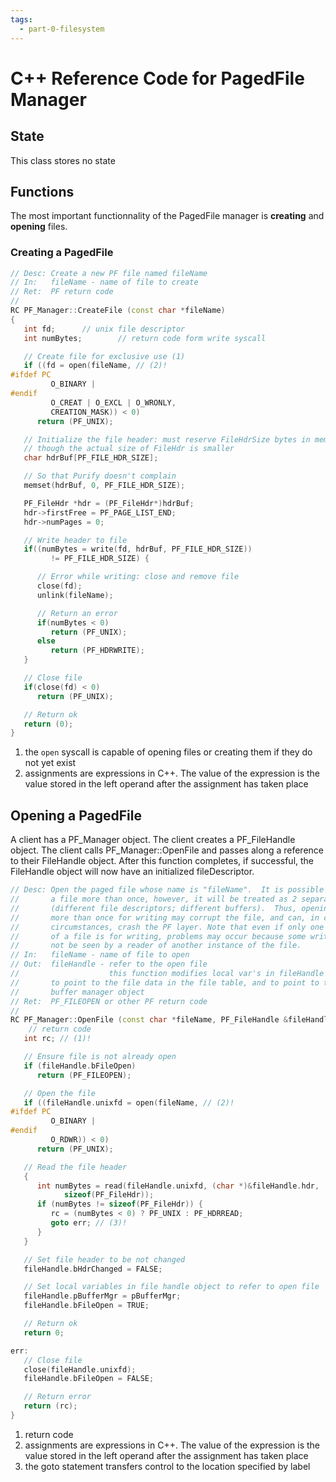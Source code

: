 ```yaml
---
tags:
  - part-0-filesystem
---
```

# C++ Reference Code for PagedFile Manager
## State
This class stores no state
## Functions
The most important functionnality of the PagedFile manager is **creating** and **opening** files.
### Creating a PagedFile
``` C++
// Desc: Create a new PF file named fileName
// In:   fileName - name of file to create
// Ret:  PF return code
//
RC PF_Manager::CreateFile (const char *fileName)
{
   int fd;		// unix file descriptor
   int numBytes;		// return code form write syscall

   // Create file for exclusive use (1)
   if ((fd = open(fileName, // (2)!
#ifdef PC
         O_BINARY |
#endif
         O_CREAT | O_EXCL | O_WRONLY,
         CREATION_MASK)) < 0)
      return (PF_UNIX);

   // Initialize the file header: must reserve FileHdrSize bytes in memory
   // though the actual size of FileHdr is smaller
   char hdrBuf[PF_FILE_HDR_SIZE];

   // So that Purify doesn't complain
   memset(hdrBuf, 0, PF_FILE_HDR_SIZE);

   PF_FileHdr *hdr = (PF_FileHdr*)hdrBuf;
   hdr->firstFree = PF_PAGE_LIST_END;
   hdr->numPages = 0;

   // Write header to file
   if((numBytes = write(fd, hdrBuf, PF_FILE_HDR_SIZE))
         != PF_FILE_HDR_SIZE) {

      // Error while writing: close and remove file
      close(fd);
      unlink(fileName);

      // Return an error
      if(numBytes < 0)
         return (PF_UNIX);
      else
         return (PF_HDRWRITE);
   }

   // Close file
   if(close(fd) < 0)
      return (PF_UNIX);

   // Return ok
   return (0);
}
```

1.  the `open` syscall is capable of opening files or creating them if they do not yet exist
2.  assignments are expressions in C++. The value of the expression is the value stored in the left operand after the assignment has taken place

## Opening a PagedFile
A client has a PF_Manager object. The client creates a PF_FileHandle object. The client calls PF_Manager::OpenFile and passes along a reference to their
 FileHandle object. After this function completes, if successful, the FileHandle object will now have an initialized fileDescriptor.
``` C++
// Desc: Open the paged file whose name is "fileName".  It is possible to open
//       a file more than once, however, it will be treated as 2 separate files
//       (different file descriptors; different buffers).  Thus, opening a file
//       more than once for writing may corrupt the file, and can, in certain
//       circumstances, crash the PF layer. Note that even if only one instance
//       of a file is for writing, problems may occur because some writes may
//       not be seen by a reader of another instance of the file.
// In:   fileName - name of file to open
// Out:  fileHandle - refer to the open file
//                    this function modifies local var's in fileHandle
//       to point to the file data in the file table, and to point to the
//       buffer manager object
// Ret:  PF_FILEOPEN or other PF return code
//
RC PF_Manager::OpenFile (const char *fileName, PF_FileHandle &fileHandle) {
    // return code
   int rc; // (1)!

   // Ensure file is not already open
   if (fileHandle.bFileOpen)
      return (PF_FILEOPEN);

   // Open the file
   if ((fileHandle.unixfd = open(fileName, // (2)!
#ifdef PC
         O_BINARY | 
#endif
         O_RDWR)) < 0)
      return (PF_UNIX);

   // Read the file header
   {
      int numBytes = read(fileHandle.unixfd, (char *)&fileHandle.hdr,
            sizeof(PF_FileHdr));
      if (numBytes != sizeof(PF_FileHdr)) {
         rc = (numBytes < 0) ? PF_UNIX : PF_HDRREAD;
         goto err; // (3)!
      }
   }

   // Set file header to be not changed
   fileHandle.bHdrChanged = FALSE;

   // Set local variables in file handle object to refer to open file
   fileHandle.pBufferMgr = pBufferMgr;
   fileHandle.bFileOpen = TRUE;

   // Return ok
   return 0;

err:
   // Close file
   close(fileHandle.unixfd);
   fileHandle.bFileOpen = FALSE;

   // Return error
   return (rc);
}
```

1.  return code
2.  assignments are expressions in C++. The value of the expression is the value stored in the left operand after the assignment has taken place
3.  the goto statement transfers control to the location specified by label